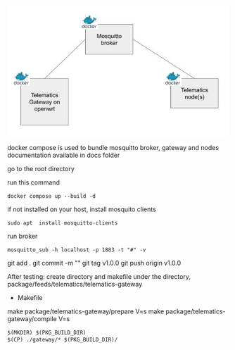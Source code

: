 ![](/docs/telematics-gatway-docker-cropped.jpg)

docker compose is used to bundle mosquitto broker, gateway and nodes
documentation available in docs folder

go to the root directory

run this command
```
docker compose up --build -d
```

if not installed on your host, install mosquito clients
```
sudo apt  install mosquitto-clients
```
run broker
```
mosquitto_sub -h localhost -p 1883 -t "#" -v
```

git add .
git commit -m ""
git tag v1.0.0
git push origin v1.0.0

After testing: 
create directory and makefile under the directory, 
package/feeds/telematics/telematics-gateway
- Makefile

make package/telematics-gateway/prepare V=s
make package/telematics-gateway/compile V=s



	$(MKDIR) $(PKG_BUILD_DIR)
	$(CP) ./gateway/* $(PKG_BUILD_DIR)/
